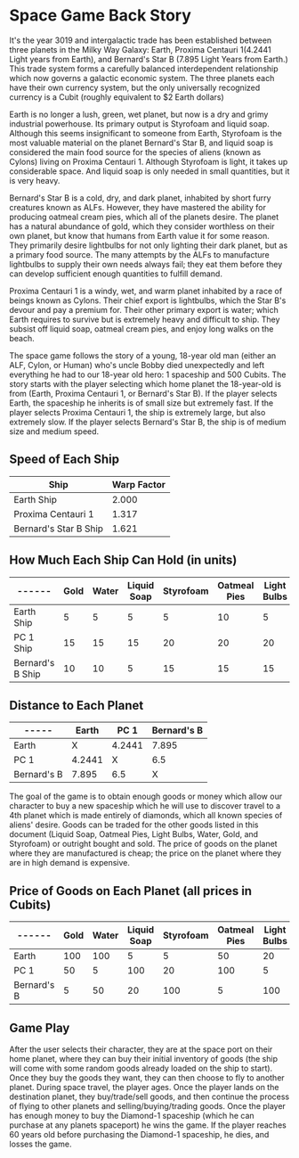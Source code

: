 # Space Game Back Story

It's the year 3019 and intergalactic trade has been established between three planets in the Milky Way Galaxy: Earth, Proxima Centauri 1(4.2441 Light years from Earth), and Bernard's Star B (7.895 Light Years from Earth.)  This trade system forms a carefully balanced interdependent relationship which now governs a galactic economic system.  The three planets each have their own currency system, but the only universally recognized currency is a Cubit (roughly equivalent to $2 Earth dollars)

Earth is no longer a lush, green, wet planet, but now is a dry and grimy industrial powerhouse.  Its primary output is Styrofoam and liquid soap.  Although this seems insignificant to someone from Earth, Styrofoam is the most valuable material on the planet Bernard's Star B, and liquid soap is considered the main food source for the species of aliens (known as Cylons) living on Proxima Centauri 1.  Although Styrofoam is light, it takes up considerable space.  And liquid soap is only needed in small quantities, but it is very heavy.  

Bernard's Star B is a cold, dry, and dark planet, inhabited by short furry creatures known as ALFs.  However, they have mastered the ability for producing oatmeal cream pies, which all of the planets desire.  The planet has a natural abundance of gold, which they consider worthless on their own planet, but know that humans from Earth value it for some reason.  They primarily desire lightbulbs for not only lighting their dark planet, but as a primary food source.  The many attempts by the ALFs to manufacture lightbulbs to supply their own needs always fail; they eat them before they can develop sufficient enough quantities to fulfill demand.

Proxima Centauri 1 is a windy, wet, and warm planet inhabited by a race of beings known as Cylons.  Their chief export is lightbulbs, which the Star B's devour and pay a premium for.  Their other primary export is water; which Earth requires to survive but is extremely heavy and difficult to ship.  They subsist off liquid soap, oatmeal cream pies, and enjoy long walks on the beach.

The space game follows the story of a young, 18-year old man (either an ALF, Cylon, or Human) who's uncle Bobby died unexpectedly and left everything he had to our 18-year old hero: 1 spaceship and 500 Cubits.  The story starts with the player selecting which home planet the 18-year-old is from (Earth, Proxima Centauri 1, or Bernard's Star B).  If the player selects Earth, the spaceship he inherits is of small size but extremely fast.  If the player selects Proxima Centauri 1, the ship is extremely large, but also extremely slow.  If the player selects Bernard's Star B, the ship is of medium size and medium speed.

## Speed of Each Ship

| Ship | Warp Factor |
|------|-------|
|Earth Ship|2.000  |
|Proxima Centauri 1|1.317  |
|Bernard's Star B Ship|1.621  |

## How Much Each Ship Can Hold (in units)

| ------ | Gold | Water | Liquid Soap | Styrofoam | Oatmeal Pies | Light Bulbs |
|-----|-------|-------------|-----------|---------------|-------------|-----|
Earth Ship| 5 | 5 | 5 | 5 | 10 | 5 |
PC 1 Ship| 15 | 15 | 15 | 20 | 20 | 20 |
Bernard's B Ship | 10 | 10 | 5 | 15 | 15 | 15 |

## Distance to Each Planet

|-----| Earth | PC 1  | Bernard's B |
|-----|-----|-----|-----|
|Earth| X | 4.2441 | 7.895  |
|PC 1 | 4.2441 | X | 6.5 |
|Bernard's B| 7.895 | 6.5 | X |

The goal of the game is to obtain enough goods or money which allow our character to buy a new spaceship which he will use to discover travel to a 4th planet which is made entirely of diamonds, which all known species of aliens' desire.  Goods can be traded for the other goods listed in this document (Liquid Soap, Oatmeal Pies, Light Bulbs, Water, Gold, and Styrofoam) or outright bought and sold.  The price of goods on the planet where they are manufactured is cheap; the price on the planet where they are in high demand is expensive.

## Price of Goods on Each Planet (all prices in Cubits)

| ------ | Gold | Water | Liquid Soap | Styrofoam | Oatmeal Pies | Light Bulbs |
|-----|-------|-------------|-----------|---------------|-------------|-----|
Earth| 100 | 100 | 5 | 5 | 50 | 20 |
PC 1| 50 | 5 | 100 | 20 | 100 | 5 |
Bernard's B | 5 | 50 | 20 | 100 | 5 | 100 |

## Game Play

After the user selects their character, they are at the space port on their home planet, where they can buy their initial inventory of goods (the ship will come with some random goods already loaded on the ship to start).  Once they buy the goods they want, they can then choose to fly to another planet.  During space travel, the player ages.  Once the player lands on the destination planet, they buy/trade/sell goods, and then continue the process of flying to other planets and selling/buying/trading goods.  Once the player has enough money to buy the Diamond-1 spaceship (which he can purchase at any planets spaceport) he wins the game.  If the player reaches 60 years old before purchasing the Diamond-1 spaceship, he dies, and losses the game.
